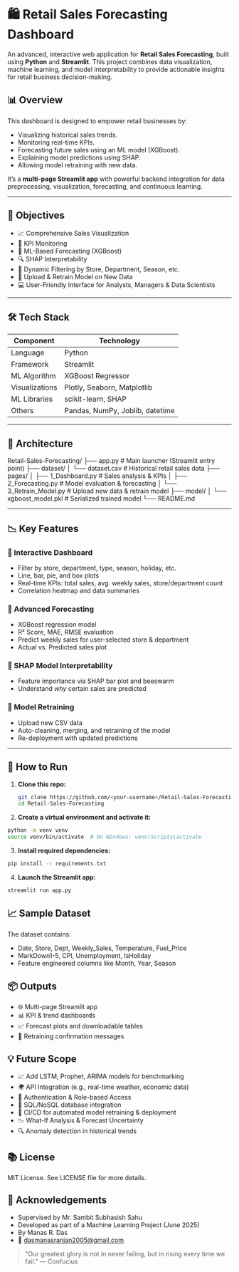 # 🛍️ Retail Sales Forecasting Dashboard

An advanced, interactive web application for **Retail Sales Forecasting**, built using **Python** and **Streamlit**. This project combines data visualization, machine learning, and model interpretability to provide actionable insights for retail business decision-making.

## 📊 Overview

This dashboard is designed to empower retail businesses by:
- Visualizing historical sales trends.
- Monitoring real-time KPIs.
- Forecasting future sales using an ML model (XGBoost).
- Explaining model predictions using SHAP.
- Allowing model retraining with new data.

It’s a **multi-page Streamlit app** with powerful backend integration for data preprocessing, visualization, forecasting, and continuous learning.

---

## 🎯 Objectives

- 📈 Comprehensive Sales Visualization  
- 🧮 KPI Monitoring  
- 🧠 ML-Based Forecasting (XGBoost)  
- 🔍 SHAP Interpretability  
- 🧩 Dynamic Filtering by Store, Department, Season, etc.  
- 🔁 Upload & Retrain Model on New Data  
- 💻 User-Friendly Interface for Analysts, Managers & Data Scientists

---

## 🛠️ Tech Stack

| Component     | Technology                     |
|--------------|---------------------------------|
| Language      | Python                         |
| Framework     | Streamlit                      |
| ML Algorithm  | XGBoost Regressor              |
| Visualizations| Plotly, Seaborn, Matplotlib    |
| ML Libraries  | scikit-learn, SHAP             |
| Others        | Pandas, NumPy, Joblib, datetime|

---

## 📁 Architecture

Retail-Sales-Forecasting/
├── app.py # Main launcher (Streamlit entry point)
├── dataset/
│ └── dataset.csv # Historical retail sales data
├── pages/
│ ├── 1_Dashboard.py # Sales analysis & KPIs
│ ├── 2_Forecasting.py # Model evaluation & forecasting
│ └── 3_Retrain_Model.py # Upload new data & retrain model
├── model/
│ └── xgboost_model.pkl # Serialized trained model
└── README.md

---

## 📉 Key Features

### 🔹 Interactive Dashboard
- Filter by store, department, type, season, holiday, etc.
- Line, bar, pie, and box plots
- Real-time KPIs: total sales, avg. weekly sales, store/department count
- Correlation heatmap and data summaries

### 🔹 Advanced Forecasting
- XGBoost regression model
- R² Score, MAE, RMSE evaluation
- Predict weekly sales for user-selected store & department
- Actual vs. Predicted sales plot

### 🔹 SHAP Model Interpretability
- Feature importance via SHAP bar plot and beeswarm
- Understand *why* certain sales are predicted

### 🔹 Model Retraining
- Upload new CSV data
- Auto-cleaning, merging, and retraining of the model
- Re-deployment with updated predictions

---

## 🧪 How to Run

1. **Clone this repo:**
   ```bash
   git clone https://github.com/<your-username>/Retail-Sales-Forecasting.git
   cd Retail-Sales-Forecasting
   ```
2. **Create a virtual environment and activate it:**
  ```bash
  python -m venv venv
  source venv/bin/activate  # On Windows: venv\Scripts\activate
  ```
3. **Install required dependencies:**
  ```bash
  pip install -r requirements.txt
  ```
4. **Launch the Streamlit app:**
  ```bash
  streamlit run app.py
  ```
## 📈 Sample Dataset
The dataset contains:
- Date, Store, Dept, Weekly_Sales, Temperature, Fuel_Price
- MarkDown1-5, CPI, Unemployment, IsHoliday
- Feature engineered columns like Month, Year, Season

## 📦 Outputs
- 🌐 Multi-page Streamlit app
- 📊 KPI & trend dashboards
- 📈 Forecast plots and downloadable tables
- 🔁 Retraining confirmation messages

## 💡 Future Scope
- 📈 Add LSTM, Prophet, ARIMA models for benchmarking
- 🌍 API Integration (e.g., real-time weather, economic data)
- 🧾 Authentication & Role-based Access
- 💾 SQL/NoSQL database integration
- 🔁 CI/CD for automated model retraining & deployment
- 📉 What-If Analysis & Forecast Uncertainty
- 🔍 Anomaly detection in historical trends

## 📚 License
MIT License. See LICENSE file for more details.

## 🤝 Acknowledgements
- Supervised by Mr. Sambit Subhasish Sahu
- Developed as part of a Machine Learning Project (June 2025)
- By Manas R. Das
- 📧 dasmanasranjan2005@gmail.com

> "Our greatest glory is not in never failing, but in rising every time we fail." — Confucius

